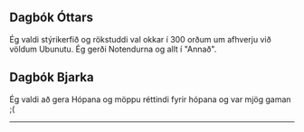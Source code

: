 ## Dagbók Óttars

Ég valdi stýrikerfið og rökstuddi val okkar í 300 orðum um afhverju við völdum Ubunutu. Ég gerði Notendurna og allt í  "Annað".

## Dagbók Bjarka

Ég valdi að gera Hópana og möppu réttindi fyrir hópana og var mjög gaman ;(

-------------------------------------------------------------------------
